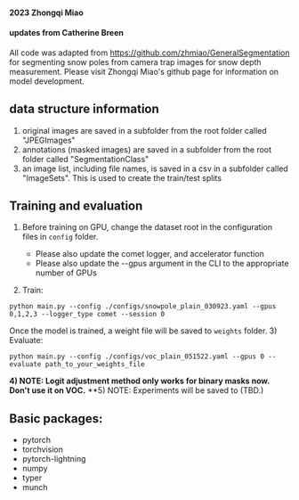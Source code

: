 
#### 2023 Zhongqi Miao
#### updates from Catherine Breen

All code was adapted from https://github.com/zhmiao/GeneralSegmentation for segmenting snow poles from camera trap images for snow depth measurement. Please visit Zhongqi Miao's github page for information on model development. 

## data structure information
1) original images are saved in a subfolder from the root folder called "JPEGImages"
2) annotations (masked images) are saved in a subfolder from the root folder called "SegmentationClass"
3) an image list, including file names, is saved in a csv in a subfolder called "ImageSets". This is used to create the train/test splits

## Training and evaluation
1) Before training on GPU, change the dataset root in the configuration files in `config` folder. 
    - Please also update the comet logger, and accelerator function
    - Please also update the --gpus argument in the CLI to the appropriate number of GPUs

2) Train: 
```
python main.py --config ./configs/snowpole_plain_030923.yaml --gpus 0,1,2,3 --logger_type comet --session 0 
```
Once the model is trained, a weight file will be saved to `weights` folder.
3) Evaluate:
```
python main.py --config ./configs/voc_plain_051522.yaml --gpus 0 --evaluate path_to_your_weights_file
```
**4) NOTE: Logit adjustment method only works for binary masks now. Don't use it on VOC.**
**5) NOTE: Experiments will be saved to (TBD.)

## Basic packages:
- pytorch
- torchvision
- pytorch-lightning
- numpy
- typer
- munch